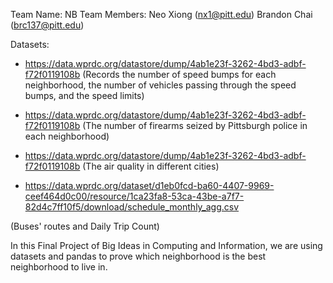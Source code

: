 Team Name: NB
Team Members: Neo Xiong (nx1@pitt.edu)
		Brandon Chai (brc137@pitt.edu)

Datasets:
- https://data.wprdc.org/datastore/dump/4ab1e23f-3262-4bd3-adbf-f72f0119108b
(Records the number of speed bumps for each neighborhood, the number of vehicles passing through the speed bumps, and the speed limits)

- https://data.wprdc.org/datastore/dump/4ab1e23f-3262-4bd3-adbf-f72f0119108b
(The number of firearms seized by Pittsburgh police in each neighborhood)

- https://data.wprdc.org/datastore/dump/4ab1e23f-3262-4bd3-adbf-f72f0119108b
(The air quality in different cities)

- https://data.wprdc.org/dataset/d1eb0fcd-ba60-4407-9969-ceef464d0c00/resource/1ca23fa8-53ca-43be-a7f7-82d4c7ff10f5/download/schedule_monthly_agg.csv

(Buses' routes and Daily Trip Count)

In this Final Project of Big Ideas in Computing and Information, we are using datasets and pandas to prove which neighborhood is the best neighborhood to live in.
